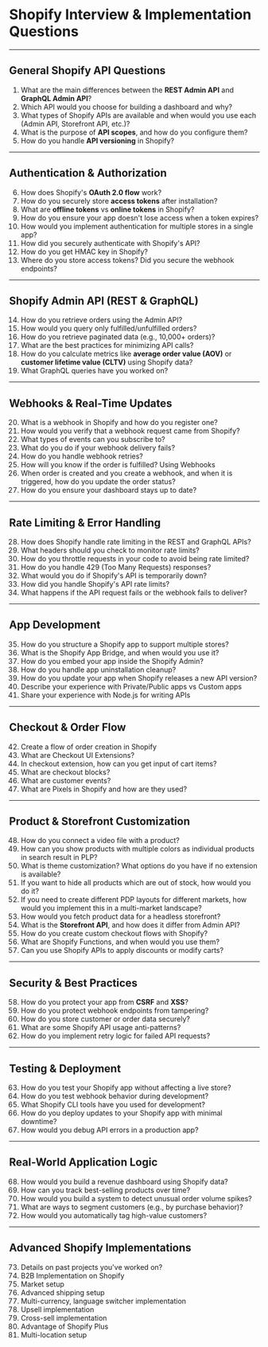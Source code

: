 # Shopify Interview & Implementation Questions

---

## General Shopify API Questions

1. What are the main differences between the **REST Admin API** and **GraphQL Admin API**?
2. Which API would you choose for building a dashboard and why?
3. What types of Shopify APIs are available and when would you use each (Admin API, Storefront API, etc.)?
4. What is the purpose of **API scopes**, and how do you configure them?
5. How do you handle **API versioning** in Shopify?

---

## Authentication & Authorization

6. How does Shopify's **OAuth 2.0 flow** work?
7. How do you securely store **access tokens** after installation?
8. What are **offline tokens** vs **online tokens** in Shopify?
9. How do you ensure your app doesn't lose access when a token expires?
10. How would you implement authentication for multiple stores in a single app?
11. How did you securely authenticate with Shopify's API?
12. How do you get HMAC key in Shopify?
13. Where do you store access tokens? Did you secure the webhook endpoints?

---

## Shopify Admin API (REST & GraphQL)

14. How do you retrieve orders using the Admin API?
15. How would you query only fulfilled/unfulfilled orders?
16. How do you retrieve paginated data (e.g., 10,000+ orders)?
17. What are the best practices for minimizing API calls?
18. How do you calculate metrics like **average order value (AOV)** or **customer lifetime value (CLTV)** using Shopify data?
19. What GraphQL queries have you worked on?

---

## Webhooks & Real-Time Updates

20. What is a webhook in Shopify and how do you register one?
21. How would you verify that a webhook request came from Shopify?
22. What types of events can you subscribe to?
23. What do you do if your webhook delivery fails?
24. How do you handle webhook retries?
25. How will you know if the order is fulfilled? Using Webhooks
26. When order is created and you create a webhook, and when it is triggered, how do you update the order status?
27. How do you ensure your dashboard stays up to date?

---

## Rate Limiting & Error Handling

28. How does Shopify handle rate limiting in the REST and GraphQL APIs?
29. What headers should you check to monitor rate limits?
30. How do you throttle requests in your code to avoid being rate limited?
31. How do you handle 429 (Too Many Requests) responses?
32. What would you do if Shopify's API is temporarily down?
33. How did you handle Shopify's API rate limits?
34. What happens if the API request fails or the webhook fails to deliver?

---

## App Development

35. How do you structure a Shopify app to support multiple stores?
36. What is the Shopify App Bridge, and when would you use it?
37. How do you embed your app inside the Shopify Admin?
38. How do you handle app uninstallation cleanup?
39. How do you update your app when Shopify releases a new API version?
40. Describe your experience with Private/Public apps vs Custom apps
41. Share your experience with Node.js for writing APIs

---

## Checkout & Order Flow

42. Create a flow of order creation in Shopify
43. What are Checkout UI Extensions?
44. In checkout extension, how can you get input of cart items?
45. What are checkout blocks?
46. What are customer events?
47. What are Pixels in Shopify and how are they used?

---

## Product & Storefront Customization

48. How do you connect a video file with a product?
49. How can you show products with multiple colors as individual products in search result in PLP?
50. What is theme customization? What options do you have if no extension is available?
51. If you want to hide all products which are out of stock, how would you do it?
52. If you need to create different PDP layouts for different markets, how would you implement this in a multi-market landscape?
53. How would you fetch product data for a headless storefront?
54. What is the **Storefront API**, and how does it differ from Admin API?
55. How do you create custom checkout flows with Shopify?
56. What are Shopify Functions, and when would you use them?
57. Can you use Shopify APIs to apply discounts or modify carts?

---

## Security & Best Practices

58. How do you protect your app from **CSRF** and **XSS**?
59. How do you protect webhook endpoints from tampering?
60. How do you store customer or order data securely?
61. What are some Shopify API usage anti-patterns?
62. How do you implement retry logic for failed API requests?

---

## Testing & Deployment

63. How do you test your Shopify app without affecting a live store?
64. How do you test webhook behavior during development?
65. What Shopify CLI tools have you used for development?
66. How do you deploy updates to your Shopify app with minimal downtime?
67. How would you debug API errors in a production app?

---

## Real-World Application Logic

68. How would you build a revenue dashboard using Shopify data?
69. How can you track best-selling products over time?
70. How would you build a system to detect unusual order volume spikes?
71. What are ways to segment customers (e.g., by purchase behavior)?
72. How would you automatically tag high-value customers?

---

## Advanced Shopify Implementations

73. Details on past projects you've worked on?
74. B2B Implementation on Shopify
75. Market setup
76. Advanced shipping setup
77. Multi-currency, language switcher implementation
78. Upsell implementation
79. Cross-sell implementation
80. Advantage of Shopify Plus
81. Multi-location setup
